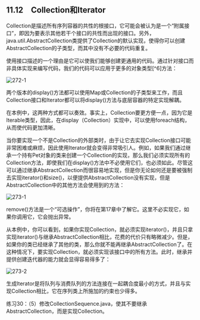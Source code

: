 ## 11.12　Collection和Iterator

Collection是描述所有序列容器的共性的根接口，它可能会被认为是一个“附属接口”，即因为要表示其他若干个接口的共性而出现的接口。另外，java.util.AbstractCollection类提供了Collection的默认实现，使得你可以创建AbstractCollection的子类型，而其中没有不必要的代码重复。

使用接口描述的一个理由是它可以使我们能够创建更通用的代码。通过针对接口而非具体实现来编写代码，我们的代码可以应用于更多的对象类型[^6]方法：

![272-1](../Images/image02988.jpeg)

两个版本的display()方法都可以使用Map或Collection的子类型来工作，而且Collection接口和Iterator都可以将display()方法与底层容器的特定实现解耦。

在本例中，这两种方式都可以奏效。事实上，Collection要更方便一点，因为它是Iterable类型，因此，在display（Collection）实现中，可以使用foreach结构，从而使代码更加清晰。

当你要实现一个不是Collection的外部类时，由于让它去实现Collection接口可能非常困难或麻烦，因此使用Iterator就会变得非常吸引人。例如，如果我们通过继承一个持有Pet对象的类来创建一个Collection的实现，那么我们必须实现所有的Collection方法，即使我们在display()方法中不必使用它们，也必须如此。尽管这可以通过继承AbstractCollection而很容易地实现，但是你无论如何还是要被强制去实现iterator()和size()，以便提供AbstractCollection没有实现，但是AbstractCollection中的其他方法会使用到的方法：

![273-1](../Images/image02989.jpeg)

remove()方法是一个“可选操作”，你将在第17章中了解它。这里不必实现它，如果你调用它，它会抛出异常。

从本例中，你可以看到，如果你实现Collection，就必须实现iterator()，并且只拿实现iterator()与继承AbstractCollection相比，花费的代价只有略微减少。但是，如果你的类已经继承了其他的类，那么你就不能再继承AbstractCollection了。在这种情况下，要实现Collection，就必须实现该接口中的所有方法。此时，继承并提供创建迭代器的能力就会显得容易得多了：

![273-2](../Images/image02990.jpeg)

生成Iterator是将队列与消费队列的方法连接在一起耦合度最小的方式，并且与实现Collection相比，它在序列类上所施加的约束也少得多。

练习30：（5）修改CollectionSequence.java，使其不要继承AbstractCollection，而是实现Collection。